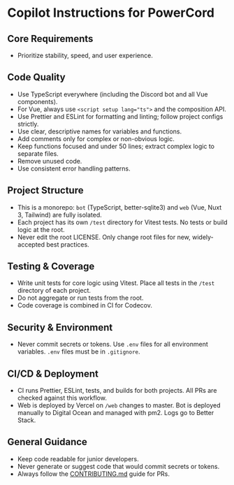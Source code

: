 # Copilot Instructions for PowerCord

## Core Requirements

- Prioritize stability, speed, and user experience.

## Code Quality

- Use TypeScript everywhere (including the Discord bot and all Vue components).
- For Vue, always use `<script setup lang="ts">` and the composition API.
- Use Prettier and ESLint for formatting and linting; follow project configs strictly.
- Use clear, descriptive names for variables and functions.
- Add comments only for complex or non-obvious logic.
- Keep functions focused and under 50 lines; extract complex logic to separate files.
- Remove unused code.
- Use consistent error handling patterns.

## Project Structure

- This is a monorepo: `bot` (TypeScript, better-sqlite3) and `web` (Vue, Nuxt 3, Tailwind) are fully isolated.
- Each project has its own `/test` directory for Vitest tests. No tests or build logic at the root.
- Never edit the root LICENSE. Only change root files for new, widely-accepted best practices.

## Testing & Coverage

- Write unit tests for core logic using Vitest. Place all tests in the `/test` directory of each project.
- Do not aggregate or run tests from the root.
- Code coverage is combined in CI for Codecov.

## Security & Environment

- Never commit secrets or tokens. Use `.env` files for all environment variables. `.env` files must be in `.gitignore`.

## CI/CD & Deployment

- CI runs Prettier, ESLint, tests, and builds for both projects. All PRs are checked against this workflow.
- Web is deployed by Vercel on `/web` changes to master. Bot is deployed manually to Digital Ocean and managed with pm2. Logs go to Better Stack.

## General Guidance

- Keep code readable for junior developers.
- Never generate or suggest code that would commit secrets or tokens.
- Always follow the [CONTRIBUTING.md](../CONTRIBUTING.md) guide for PRs.
